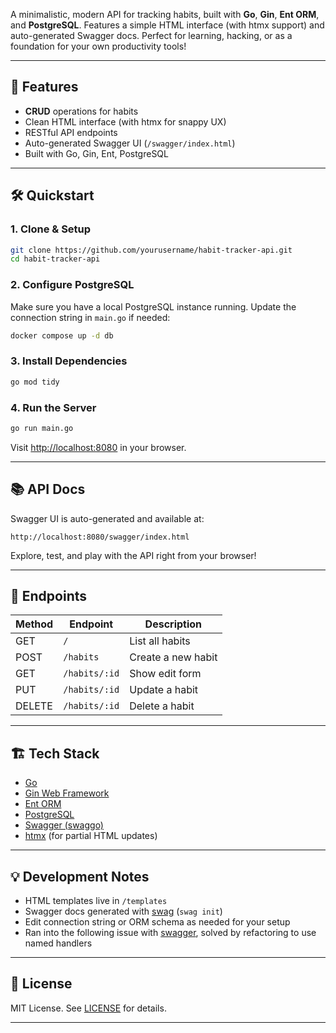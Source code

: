 A minimalistic, modern API for tracking habits, built with **Go**, **Gin**, **Ent ORM**, and **PostgreSQL**. Features a simple HTML interface (with htmx support) and auto-generated Swagger docs. Perfect for learning, hacking, or as a foundation for your own productivity tools!

---

## 🚀 Features

- **CRUD** operations for habits
- Clean HTML interface (with htmx for snappy UX)
- RESTful API endpoints
- Auto-generated Swagger UI (`/swagger/index.html`)
- Built with Go, Gin, Ent, PostgreSQL

---

## 🛠️ Quickstart

### 1. Clone & Setup

```bash
git clone https://github.com/yourusername/habit-tracker-api.git
cd habit-tracker-api
```

### 2. Configure PostgreSQL

Make sure you have a local PostgreSQL instance running. Update the connection string in `main.go` if needed:

```bash
docker compose up -d db
```

### 3. Install Dependencies

```bash
go mod tidy
```

### 4. Run the Server

```bash
go run main.go
```

Visit [http://localhost:8080](http://localhost:8080) in your browser.

---

## 📚 API Docs

Swagger UI is auto-generated and available at:

```
http://localhost:8080/swagger/index.html
```

Explore, test, and play with the API right from your browser!

---

## 🧩 Endpoints

| Method | Endpoint           | Description            |
|--------|--------------------|------------------------|
| GET    | `/`                | List all habits        |
| POST   | `/habits`          | Create a new habit     |
| GET    | `/habits/:id`      | Show edit form         |
| PUT    | `/habits/:id`      | Update a habit         |
| DELETE | `/habits/:id`      | Delete a habit         |

---

## 🏗️ Tech Stack

- [Go](https://golang.org/)
- [Gin Web Framework](https://gin-gonic.com/)
- [Ent ORM](https://entgo.io/)
- [PostgreSQL](https://www.postgresql.org/)
- [Swagger (swaggo)](https://github.com/swaggo/swag)
- [htmx](https://htmx.org/) (for partial HTML updates)

---

## 💡 Development Notes

- HTML templates live in `/templates`
- Swagger docs generated with [swag](https://github.com/swaggo/swag) (`swag init`)
- Edit connection string or ORM schema as needed for your setup
- Ran into the following issue with [swagger](https://github.com/swaggo/swag/issues/1622), solved by refactoring to use named handlers


---

## 📜 License

MIT License. See [LICENSE](LICENSE) for details.

---
